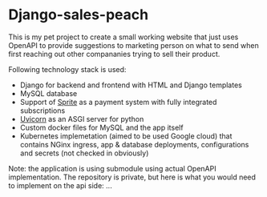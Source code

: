 # Django-sales-peach

This is my pet project to create a small working website that just uses OpenAPI to provide suggestions to marketing person on what to send when first reaching out other compananies trying to sell their product.

Following technology stack is used:
* Django for backend and frontend with HTML and Django templates
* MySQL database 
* Support of [Sprite](https://stripe.com/) as a payment system with fully integrated subscriptions
* [Uvicorn](https://www.uvicorn.org/) as an ASGI server for python
* Custom docker files for MySQL and the app itself
* Kubernetes implemetation (aimed to be used Google cloud) that contains NGinx ingress, app & database deployments, configurations and secrets (not checked in obviously)

Note: the application is using submodule using actual OpenAPI implementation. The repository is private, but here is what you would need to implement on the api side:
...
